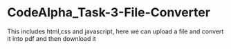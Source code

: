 # CodeAlpha_Task-3-File-Converter
This includes html,css and javascript, here we can upload a file and convert it into pdf and then download it
